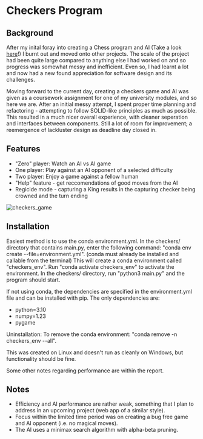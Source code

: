 # Checkers Program

## Background
After my inital foray into creating a Chess program and AI (Take a look [here](https://github.com/Dave69178/chess-program)!) I burnt out and moved onto other projects. The scale of the project had been quite 
large compared to anything else I had worked on and so progress was somewhat messy and inefficient. Even so, I had learnt a lot and now had a new found appreciation
for software design and its challenges.

Moving forward to the current day, creating a checkers game and AI was given as a coursework assignment for one of my university modules, and so here we are. After an initial messy attempt, I spent proper time planning and refactoring - attempting to follow SOLID-like principles as much as possible. 
This resulted in a much nicer overall experience, with cleaner seperation and interfaces between components. Still a lot of room for improvement; a reemergence of lackluster design as deadline day closed in.

## Features
 - "Zero" player: Watch an AI vs AI game
 - One player: Play against an AI opponent of a selected difficulty
 - Two player: Enjoy a game against a fellow human
 - "Help" feature - get reccomendations of good moves from the AI
 - Regicide mode - capturing a King results in the capturing checker being crowned and the turn ending

![checkers_game](https://user-images.githubusercontent.com/59281365/230127469-f2b3e3ca-18cc-4c9b-a2b3-8a89985edd65.png)

## Installation
Easiest method is to use the conda environment.yml.
  In the checkers/ directory that contains main.py, enter the following command:
    "conda env create --file=environment.yml". (conda must already be installed and callable from the terminal)
  This will create a conda environment called "checkers_env".
  Run "conda activate checkers_env" to activate the environment.
  In the checkers/ directory, run "python3 main.py" and the program should start.

If not using conda, the dependencies are specified in the environment.yml file and can be installed with pip.
The only dependencies are:
 - python=3.10
 - numpy=1.23
 - pygame


Uninstallation:
To remove the conda environment: "conda remove -n checkers_env --all".

This was created on Linux and doesn't run as cleanly on Windows, but functionality should be fine.

Some other notes regarding performance are within the report.

## Notes

 - Efficiency and AI performance are rather weak, something that I plan to address in an upcoming project (web app of a similar style).
 - Focus within the limited time period was on creating a bug free game and AI opponent (i.e. no magical moves).
 - The AI uses a minimax search algorithm with alpha-beta pruning.
